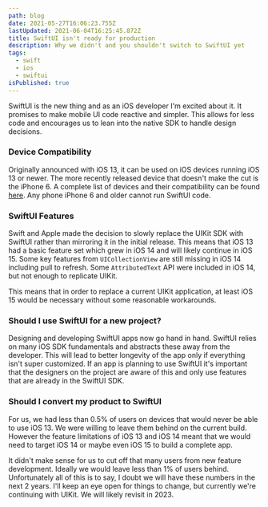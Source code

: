 ```yaml
---
path: blog
date: 2021-05-27T16:06:23.755Z
lastUpdated: 2021-06-04T16:25:45.872Z
title: SwiftUI isn't ready for production
description: Why we didn't and you shouldn't switch to SwiftUI yet
tags:
  - swift
  - ios
  - swiftui
isPublished: true
---
```


SwiftUI is the new thing and as an iOS developer I'm excited about it. It promises to make mobile UI code reactive and simpler. This allows for less code and encourages us to lean into the native SDK to handle design decisions.

### Device Compatibility

Originally announced with iOS 13, it can be used on iOS devices running iOS 13 or newer. The more recently released device that doesn't make the cut is the iPhone 6. A complete list of devices and their compatibility can be found [here](https://everyi.com/by-capability/maximum-supported-ios-version-for-ipod-iphone-ipad.html). Any phone iPhone 6 and older cannot run SwiftUI code.

### SwiftUI Features

Swift and Apple made the decision to slowly replace the UIKit SDK with SwiftUI rather than mirroring it in the initial release. This means that iOS 13 had a basic feature set which grew in iOS 14 and will likely continue in iOS 15. Some key features from `UICollectionView` are still missing in iOS 14 including pull to refresh. Some `AttributedText` API were included in iOS 14, but not enough to replicate UIKit.

This means that in order to replace a current UIKit application, at least iOS 15 would be necessary without some reasonable workarounds.

### Should I use SwiftUI for a new project?

Designing and developing SwiftUI apps now go hand in hand. SwiftUI relies on many iOS SDK fundamentals and abstracts these away from the developer. This will lead to better longevity of the app only if everything isn't super customized. If an app is planning to use SwiftUI it's important that the designers on the project are aware of this and only use features that are already in the SwiftUI SDK.

### Should I convert my product to SwiftUI

For us, we had less than 0.5% of users on devices that would never be able to use iOS 13. We were willing to leave them behind on the current build. However the feature limitations of iOS 13 and iOS 14 meant that we would need to target iOS 14 or maybe even iOS 15 to build a complete app.

It didn't make sense for us to cut off that many users from new feature development. Ideally we would leave less than 1% of users behind. Unfortunately all of this is to say, I doubt we will have these numbers in the next 2 years. I'll keep an eye open for things to change, but currently we're continuing with UIKit. We will likely revisit in 2023.
